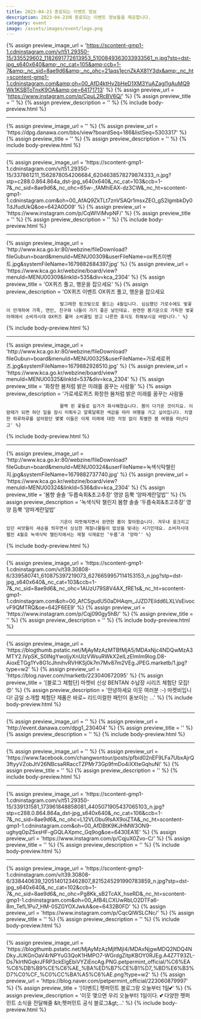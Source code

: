 ```yaml
---
title: 2023-04-23 종료되는 이벤트 정보
description: 2023-04-23에 종료되는 이벤트 정보들을 제공합니다.
category: event
image: /assets/images/event/logo.png
---
```

{% assign preview_image_url = 'https://scontent-gmp1-1.cdninstagram.com/v/t51.29350-15/335529602_1182691772613953_5100849363033933561_n.jpg?stp=dst-jpg_s640x640&amp;_nc_cat=105&amp;ccb=1-7&amp;_nc_sid=8ae9d6&amp;_nc_ohc=21aqs1ecnZkAX81Y3dx&amp;_nc_ht=scontent-gmp1-1.cdninstagram.com&amp;oh=00_AfD4ktHv2bHeD1XM3YuAZagl1gAuMQ9Wk1KSBToTnxK9OA&amp;oe=64171713' %}
{% assign preview_url = 'https://www.instagram.com/p/CpuL2RcBV6Q/' %}
{% assign preview_title = '' %}
{% assign preview_description = '' %}
{% include body-preview.html %}
<hr>{% assign preview_image_url = '' %}
{% assign preview_url = 'https://dpg.danawa.com/bbs/view?boardSeq=186&listSeq=5303317' %}
{% assign preview_title = '' %}
{% assign preview_description = '' %}
{% include body-preview.html %}
<hr>{% assign preview_image_url = 'https://scontent-gmp1-1.cdninstagram.com/v/t51.29350-15/337861211_1562878054206684_6204638578279874333_n.jpg?stp=c288.0.864.864a_dst-jpg_s640x640&amp;_nc_cat=103&amp;ccb=1-7&amp;_nc_sid=8ae9d6&amp;_nc_ohc=65w-_fAMhiEAX-dz3CW&amp;_nc_ht=scontent-gmp1-1.cdninstagram.com&amp;oh=00_AfAQ9ZkTLt7znVSAQr1msxZEO_gS2lgmbkDy0TdJfudUkQ&amp;oe=642A0D09' %}
{% assign preview_url = 'https://www.instagram.com/p/CqWlViMvpNF/' %}
{% assign preview_title = '' %}
{% assign preview_description = '' %}
{% include body-preview.html %}
<hr>{% assign preview_image_url = 'http://www.kca.go.kr:80/webzine/fileDownload?fileGubun=board&menuId=MENU00309&userFileName=ox퀴즈이벤트.jpg&systemFileName=1679882684397.jpg' %}
{% assign preview_url = 'https://www.kca.go.kr/webzine/board/view?menuId=MENU00309&linkId=535&div=kca_2304' %}
{% assign preview_title = 'OX퀴즈 풀고, 행운을 잡으세요' %}
{% assign preview_description = 'OX퀴즈 이벤트			OX퀴즈 풀고, 행운을 잡으세요																						발그레한 핑크빛으로 물드는 4월입니다. 심심했던 가로수에도 벚꽃이 만개하여 가족, 연인, 친구와 나들이 가기 좋은 날인데요. 완연한 봄기운으로 가득한 벚꽃 아래에서 소비자시대 OX퀴즈 풀며 소비꿀팁 얻고 나른한 휴식도 취해보시길 바랍니다.' %}
{% include body-preview.html %}
<hr>{% assign preview_image_url = 'http://www.kca.go.kr:80/webzine/fileDownload?fileGubun=board&menuId=MENU00325&userFileName=가로세로퀴즈.jpg&systemFileName=1679882928510.jpg' %}
{% assign preview_url = 'https://www.kca.go.kr/webzine/board/view?menuId=MENU00325&linkId=537&div=kca_2304' %}
{% assign preview_title = '화창한 봄처럼 밝은 미래를 꿈꾸는 사람들' %}
{% assign preview_description = '가로세로퀴즈			화창한 봄처럼 밝은 미래를 꿈꾸는 사람들																						활짝 핀 꽃들로 길가가 화사해졌습니다. 봄이 다가온 것이지요. 이맘때가 되면 하던 일을 잠시 미뤄두고 알록달록한 색감을 따라 여행을 가고 싶어집니다. 치열한 하루하루를 살아왔던 몇몇 이들은 이제 미래에 대한 걱정 없이 특별한 봄 여행을 떠난다고' %}
{% include body-preview.html %}
<hr>{% assign preview_image_url = 'http://www.kca.go.kr:80/webzine/fileDownload?fileGubun=board&menuId=MENU00324&userFileName=녹색식탁챌린지.jpg&systemFileName=1679882737740.jpg' %}
{% assign preview_url = 'https://www.kca.go.kr/webzine/board/view?menuId=MENU00324&linkId=536&div=kca_2304' %}
{% assign preview_title = '봄향 솔솔 ‘두릅숙회&초고추장’ 영양 듬뿍 ‘양파계란덮밥’' %}
{% assign preview_description = '녹색식탁 챌린지			봄향 솔솔 ‘두릅숙회&초고추장’ 영양 듬뿍 ‘양파계란덮밥’																						기온이 따뜻해지면서 완연한 봄이 찾아왔습니다. 겨우내 웅크리고 있던 씨앗들이 새순을 틔우면서 싱싱한 제철나물들이 밥상을 빛내는 시기인데요. 소비자시대 웹진 4월호 녹색식탁 챌린지에서는 제철 식재료인 ‘두릅’과 ‘양파’' %}
{% include body-preview.html %}
<hr>{% assign preview_image_url = 'https://scontent-gmp1-1.cdninstagram.com/v/t39.30808-6/339580741_610875397219073_6276659957114153153_n.jpg?stp=dst-jpg_s640x640&amp;_nc_cat=103&amp;ccb=1-7&amp;_nc_sid=8ae9d6&amp;_nc_ohc=1AUzU79S8V4AX_fRE1s&amp;_nc_ht=scontent-gmp1-1.cdninstagram.com&amp;oh=00_AfCSgudU50aDHAqm_JJZD7Eildd6LXLVsEivocvF9QMTRQ&amp;oe=642F6EE9' %}
{% assign preview_url = 'https://www.instagram.com/p/Cqj090gy5hB/' %}
{% assign preview_title = '' %}
{% assign preview_description = '' %}
{% include body-preview.html %}
<hr>{% assign preview_image_url = 'https://blogthumb.pstatic.net/MjAyMzAzMTBfMjA5/MDAxNjc4NDQwMzA3MTY2.IVpSK_S0INgYwoIjyXnUIzVWsuRWkX2eILzElmIm9log.D8-AioxETGg1Yv8G1cJhnihvRVHKSj0k7m7Mv87m2VEg.JPEG.marketb/1.jpg?type=w2' %}
{% assign preview_url = 'https://blog.naver.com/marketb/223040672095' %}
{% assign preview_title = '[블로그 체험단] 마켓비 신상 BENTAN 수납장 시리즈 체험단 모집!😍' %}
{% assign preview_description = '안녕하세요 이웃 여러분 :-) 마켓비입니다! 금일 소개할 체험단 제품은 바로~ 리드미컬한 패턴이 돋보이는 ...' %}
{% include body-preview.html %}
<hr>{% assign preview_image_url = '' %}
{% assign preview_url = 'http://event.danawa.com/dpg1_230404' %}
{% assign preview_title = '' %}
{% assign preview_description = '' %}
{% include body-preview.html %}
<hr>{% assign preview_image_url = '' %}
{% assign preview_url = 'https://www.facebook.com/changwontour/posts/pfbid02nEF9LFa7UbxAjrQ3ftyyVZobJtV26NBcsaRRaccTZPMr73Gp9fmDo4iXXteGqhuNl' %}
{% assign preview_title = '' %}
{% assign preview_description = '' %}
{% include body-preview.html %}
<hr>{% assign preview_image_url = 'https://scontent-gmp1-1.cdninstagram.com/v/t51.29350-15/339131581_173961848858081_4405071905437065103_n.jpg?stp=c288.0.864.864a_dst-jpg_s640x640&amp;_nc_cat=106&amp;ccb=1-7&amp;_nc_sid=8ae9d6&amp;_nc_ohc=L12VLObu9IsAX9oiZTA&amp;_nc_ht=scontent-gmp1-1.cdninstagram.com&amp;oh=00_AfDBtK9KJHMW3ON9-ughyqOpZ5xsHF-gGQLAXpmc_Gq9og&amp;oe=6430EA1E' %}
{% assign preview_url = 'https://www.instagram.com/p/CqjuX0Zvo-C/' %}
{% assign preview_title = '' %}
{% assign preview_description = '' %}
{% include body-preview.html %}
<hr>{% assign preview_image_url = 'https://scontent-gmp1-1.cdninstagram.com/v/t39.30808-6/338440639_1205140123462807_8215245291990783859_n.jpg?stp=dst-jpg_s640x640&amp;_nc_cat=102&amp;ccb=1-7&amp;_nc_sid=8ae9d6&amp;_nc_ohc=Pg8Kk_sB2TcAX_hseRD&amp;_nc_ht=scontent-gmp1-1.cdninstagram.com&amp;oh=00_AfB4LCXUwRbLO2DTFa6-8m_TefL1Pu7_HM-0SZGYOXJwkA&amp;oe=6432B0FD' %}
{% assign preview_url = 'https://www.instagram.com/p/CqcQlWSLCNc/' %}
{% assign preview_title = '' %}
{% assign preview_description = '' %}
{% include body-preview.html %}
<hr>{% assign preview_image_url = 'https://blogthumb.pstatic.net/MjAyMzAzMjlfMjI4/MDAxNjgwMDQ2NDQ4NDky.JUKGnOaV4rNPYuG3QoK1HMPO7-WGrdgZitpKBOY0RJEg.A4Z7T93ZL-Ds7kIrtNGqkrJFRP3ckElgEbiVYZiEncAg.PNG.petpermint_official/%C6%EA%C6%DB%B9%CE%C6%AE_%BA%ED%B7%CE%B1%D7_%BD%E6%B3%D7%C0%CF_%C0%CC%BA%A5%C6%AE.png?type=w2' %}
{% assign preview_url = 'https://blog.naver.com/petpermint_official/223060879997' %}
{% assign preview_title = '[이벤트] 펫퍼민트 블로그랑 오늘부터 1일💕' %}
{% assign preview_description = '이웃 맺으면 우리 오늘부터 1일이다. 💕 다양한 펫퍼민트 소식을 전달해줄 &amp;lt;펫퍼민트 공식 블로그&amp;gt;...' %}
{% include body-preview.html %}